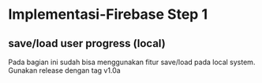 # Implementasi-Firebase Step 1
## save/load user progress (local)
Pada bagian ini sudah bisa menggunakan fitur save/load pada local system. Gunakan release dengan tag v1.0a
